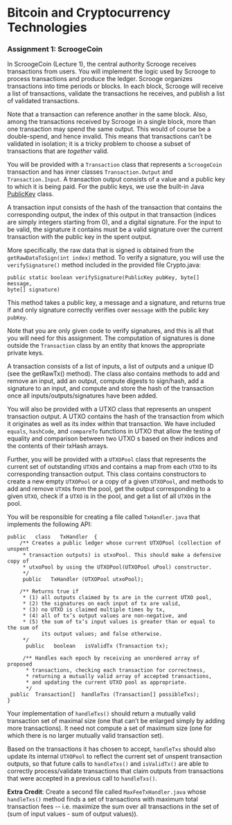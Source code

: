 # Bitcoin and Cryptocurrency Technologies

### Assignment 1: ScroogeCoin

In ScroogeCoin (Lecture 1), the central authority Scrooge receives transactions
from users. You will implement the logic used by Scrooge to process transactions
and produce the ledger. Scrooge organizes transactions into time periods or blocks.
In each block, Scrooge will receive a list of transactions, validate the
transactions he receives, and publish a list of validated transactions.

Note that a transaction can reference another in the same block. Also, among the
transactions received by Scrooge in a single block, more than one transaction may
spend the same output. This would of course be a double-spend, and hence invalid.
This means that transactions can’t be validated in isolation; it is a tricky
problem to choose a subset of transactions that are  _together_ valid.

You will be provided with a `Transaction` class that represents a `ScroogeCoin`
transaction and has inner classes `Transaction.Output` and `Transaction.Input`.
A transaction output consists of a value and a public key to which it is being
paid. For the public keys, we use the built-in Java [PublicKey](https://docs.oracle.com/javase/7/docs/api/java/security/PublicKey.html) class.

A transaction input consists of the hash of the transaction that contains the
corresponding output, the index of this output in that transaction (indices are
simply integers starting from 0), and a digital signature. For the input to be
valid, the signature it contains must be a valid signature over the current
transaction with the public key in the spent output.

More specifically, the raw data that is signed is obtained from the `getRawDataToSign(int index)`
method. To verify a signature, you will use the `verifySignature()` method
included in the provided file Crypto.java:

```
public static boolean verifySignature(PublicKey pubKey, byte[] message,
byte[] signature)
```

This method takes a public key, a message and a signature, and returns true if
and only  signature correctly verifies over `message` with the public key `pubKey`.

Note that you are only given code to verify signatures, and this is all that you
will need for this assignment. The computation of signatures is done outside the
`Transaction` class by an entity that knows the appropriate private keys.

A transaction consists of a list of inputs, a list of outputs and a unique ID
(see the  getRawTx() method). The class also contains methods to add and remove
an input, add an output, compute digests to sign/hash, add a signature to an
input, and compute and store the hash of the transaction once all inputs/outputs/signatures
have been added.

You will also be provided with a  UTXO  class that represents an unspent
transaction output. A  UTXO contains the hash of the transaction from which it
originates as well as its index within that transaction. We have included `equals`,
`hashCode`, and `compareTo` functions in  UTXO  that allow the testing of equality
and comparison between two  UTXO s based on their indices and the contents of
their txHash arrays.

Further, you will be provided with a `UTXOPool` class that represents the current
set of outstanding `UTXO`s and contains a map from each `UTXO` to its corresponding
transaction output. This class contains constructors to create a new empty `UTXOPool`
or a copy of a given `UTXOPool`, and methods to add and remove `UTXO`s from the
pool, get the output corresponding to a given `UTXO`, check if a `UTXO` is in the
pool, and get a list of all `UTXO`s in the pool.

You will be responsible for creating a file called `TxHandler.java` that implements
the following API:

```
public   class   TxHandler  {
    /** Creates a public ledger whose current UTXOPool (collection of unspent
     * transaction outputs) is utxoPool. This should make a defensive copy of
     * utxoPool by using the UTXOPool(UTXOPool uPool) constructor.
     */
     public   TxHandler (UTXOPool utxoPool);

    /** Returns true if
     * (1) all outputs claimed by tx are in the current UTXO pool,
     * (2) the signatures on each input of tx are valid,
     * (3) no UTXO is claimed multiple times by tx,
     * (4) all of tx’s output values are non-negative, and
     * (5) the sum of tx’s input values is greater than or equal to the sum of
           its output values; and false otherwise.
     */
      public   boolean   isValidTx (Transaction tx);

     /** Handles each epoch by receiving an unordered array of proposed
      * transactions, checking each transaction for correctness,
      * returning a mutually valid array of accepted transactions,
      * and updating the current UTXO pool as appropriate.
      */
 public  Transaction[]  handleTxs (Transaction[] possibleTxs);
}
```

Your implementation of `handleTxs()` should return a mutually valid transaction
set of maximal size (one that can’t be enlarged simply by adding more transactions).
It need not compute a set of maximum size (one for which there is no larger
mutually valid transaction set).

Based on the transactions it has chosen to accept, `handleTxs` should also
update its internal `UTXOPool` to reflect the current set of unspent transaction
outputs, so that future calls to `handleTxs()`  and `isValidTx()` are able to
correctly process/validate transactions that claim outputs from transactions that
were accepted in a previous call to `handleTxs()`.


**Extra Credit**:  Create a second file called `MaxFeeTxHandler.java` whose `handleTxs()`
method finds a set of transactions with maximum total transaction fees -- i.e.
maximize the sum over all transactions in the set of (sum of input values - sum of output values)).
